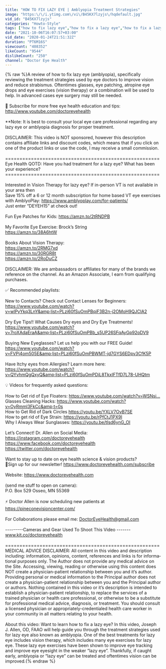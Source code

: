 ```yaml
---
title: "HOW TO FIX LAZY EYE | Amblyopia Treatment Strategies"
image: "https:\/\/i.ytimg.com\/vi\/B45KX7lzyjs\/hqdefault.jpg"
vid_id: "B45KX7lzyjs"
categories: "Howto-Style"
tags: ["how to fix lazy eye","how to fix a lazy eye","how to fix a lazy eye without surgery"]
date: "2021-10-06T16:07:57+03:00"
vid_date: "2020-01-24T21:51:32Z"
duration: "PT6M16S"
viewcount: "408352"
likeCount: "9544"
dislikeCount: "250"
channel: "Doctor Eye Health"
---
```

{% raw %}A review of how to fix lazy eye (amblyopia), specifically reviewing the treatment strategies used by eye doctors to improve vision and reduce strabismus. Oftentimes glasses, eye patching, atropine eye drops and eye exercises (vision therapy) or a combination will be used to help. In advanced cases eye surgery may still be needed. <br /><br />🔔 Subscribe for more free eye health education and tips: <a rel="nofollow" target="blank" href="http://www.youtube.com/doctoreyehealth">http://www.youtube.com/doctoreyehealth</a><br /><br />**Note: It is best to consult your local eye care professional regarding any lazy eye or amblyopia diagnosis for proper treatment.<br /><br />DISCLAIMER: This video is NOT sponsored, however this description contains affiliate links and discount codes, which means that if you click on one of the product links or use the code, I may receive a small commission. <br /><br />======================================================<br />Eye Health QOTD: Have you had treatment for a lazy eye? What has been your experience?<br />======================================================<br /><br />Interested in Vision Therapy for lazy eye? If in-person VT is not available in your area then<br />Save 15% off a 6 or 12 month subscription for home based VT eye exercises with AmblyoPlay: <a rel="nofollow" target="blank" href="https://www.amblyoplay.com/for-patients/">https://www.amblyoplay.com/for-patients/</a><br />Just enter “DEYEH15” at check out!<br /><br />Fun Eye Patches for Kids: <a rel="nofollow" target="blank" href="https://amzn.to/2tRNDPB">https://amzn.to/2tRNDPB</a><br /><br />My Favorite Eye Exercise: Brock’s String<br /><a rel="nofollow" target="blank" href="https://amzn.to/38A6htW">https://amzn.to/38A6htW</a><br /><br />Books About Vision Therapy:<br /><a rel="nofollow" target="blank" href="https://amzn.to/2RMG7xd">https://amzn.to/2RMG7xd</a><br /><a rel="nofollow" target="blank" href="https://amzn.to/30RGR8t">https://amzn.to/30RGR8t</a><br /><a rel="nofollow" target="blank" href="https://amzn.to/2RoDuCZ">https://amzn.to/2RoDuCZ</a><br /><br />DISCLAIMER: We are ambassadors or affiliates for many of the brands we reference on the channel.  As an Amazon Associate, I earn from qualifying purchases.<br /><br />✅ Recommended playlists:<br /><br />New to Contacts? Check out Contact Lenses for Beginners: <a rel="nofollow" target="blank" href="https://www.youtube.com/watch?v=wlPyYkq3LnY&amp;list=PLzi60fSuOmPBqiF3B2n-j2OMoH9QJClA2">https://www.youtube.com/watch?v=wlPyYkq3LnY&amp;list=PLzi60fSuOmPBqiF3B2n-j2OMoH9QJClA2</a><br /><br />Dry Eye Tips!! What Causes Dry eyes and Dry Eye Treatments!<br /><a rel="nofollow" target="blank" href="https://www.youtube.com/watch?v=7roXAdaEraA&amp;list=PLzi60fSuOmPBb_s5UP26SFqAyGp92oDV9">https://www.youtube.com/watch?v=7roXAdaEraA&amp;list=PLzi60fSuOmPBb_s5UP26SFqAyGp92oDV9</a><br /><br />Buying New Eyeglasses? Let us help you with our FREE Guide! <a rel="nofollow" target="blank" href="https://www.youtube.com/watch?v=FVPj4om505E&amp;list=PLzi60fSuOmPBWMT-jd7GYS6EDpv3CfK5P">https://www.youtube.com/watch?v=FVPj4om505E&amp;list=PLzi60fSuOmPBWMT-jd7GYS6EDpv3CfK5P</a><br /><br />Have Itchy eyes from Allergies? Learn more here: <a rel="nofollow" target="blank" href="https://www.youtube.com/watch?v=QYvhmQgQxyQ&amp;list=PLzi60fSuOmPDiL8TkxIFTfD7L78-UHQtm">https://www.youtube.com/watch?v=QYvhmQgQxyQ&amp;list=PLzi60fSuOmPDiL8TkxIFTfD7L78-UHQtm</a><br /><br />💡 Videos for frequently asked questions: <br /><br />How to Get rid of Eye Floaters: <a rel="nofollow" target="blank" href="https://www.youtube.com/watch?v=WSNsi…">https://www.youtube.com/watch?v=WSNsi…</a><br />Glasses Cleaning Hacks: <a rel="nofollow" target="blank" href="https://www.youtube.com/watch?v=OyRmml3FkCc&amp;t=0s">https://www.youtube.com/watch?v=OyRmml3FkCc&amp;t=0s</a><br />How to Get Rid of Dark Circles <a rel="nofollow" target="blank" href="https://youtu.be/YXLV7OvB7SE">https://youtu.be/YXLV7OvB7SE</a><br />How to get rid of Eye Strain: <a rel="nofollow" target="blank" href="https://youtu.be/rPfCtJ1PX9I">https://youtu.be/rPfCtJ1PX9I</a><br />Why I Always Wear Sunglasses: <a rel="nofollow" target="blank" href="https://youtu.be/tIsd6ynG_OI">https://youtu.be/tIsd6ynG_OI</a><br /><br />Let’s Connect! Dr. Allen on Social Media:<br /><a rel="nofollow" target="blank" href="https://instagram.com/doctoreyehealth​">https://instagram.com/doctoreyehealth​</a><br /><a rel="nofollow" target="blank" href="https://www.facebook.com/doctoreyehealth​">https://www.facebook.com/doctoreyehealth​</a><br /><a rel="nofollow" target="blank" href="https://twitter.com/doctoreyehealth​">https://twitter.com/doctoreyehealth​</a><br /><br />Want to stay up to date on eye health science &amp; vision products?<br />📧Sign up for our newsletter! <a rel="nofollow" target="blank" href="https://www.doctoreyehealth.com/subscribe">https://www.doctoreyehealth.com/subscribe</a>  <br /><br />Website: <a rel="nofollow" target="blank" href="https://www.doctoreyehealth.com">https://www.doctoreyehealth.com</a> <br /><br />(send me stuff to open on camera):<br />P.O. Box 529 Osseo, MN 55369<br /><br />⚡ Doctor Allen is now scheduling new patients at<br /> <a rel="nofollow" target="blank" href="https://pineconevisioncenter.com/">https://pineconevisioncenter.com/</a> <br /><br />For Collaborations please email me: DoctorEyeHealth@gmail.com <br /><br />---------Cameras and Gear Used To Shoot This Video -------<br />www.kit.co/doctoreyehealth<br /><br />======================================================<br />MEDICAL ADVICE DISCLAIMER: All content in this video and description including: infor­ma­tion, opinions, con­tent, ref­er­ences and links is for infor­ma­tional pur­poses only. The Author does not pro­vide any med­ical advice on the Site. Access­ing, viewing, read­ing or oth­er­wise using this content does NOT cre­ate a physician-patient rela­tion­ship between you and it’s author. Pro­vid­ing per­sonal or med­ical infor­ma­tion to the Principal author does not cre­ate a physician-patient rela­tion­ship between you and the Principal author or authors. Noth­ing con­tained in this video or it’s description is intended to estab­lish a physician-patient rela­tion­ship, to replace the ser­vices of a trained physi­cian or health care pro­fes­sional, or oth­er­wise to be a sub­sti­tute for pro­fes­sional med­ical advice, diag­no­sis, or treatment. You should con­sult a licensed physi­cian or appropriately-credentialed health care worker in your com­mu­nity in all mat­ters relat­ing to your health.<br /><br />About this video: Want to learn how to fix a lazy eye? In this video, Joseph J. Allen, OD, FAAO will help guide you through the treatment strategies used for lazy eye also known as amblyopia. One of the best treatments for lazy eye includes vision therapy, which includes many eye exercises for lazy eye. These lazy eye exercises have been shown to improve eye tracking and improve eye eyesight in the weaker “lazy eye”. Thankfully, if caught early, amblyopia or “lazy eye” can be treated and oftentimes vision can be improved.{% endraw %}
